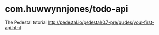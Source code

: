# com.huwwynnjones/todo-api

The Pedestal tutorial http://pedestal.io/pedestal/0.7-pre/guides/your-first-api.html